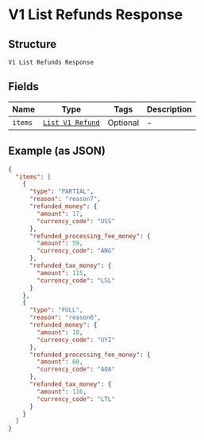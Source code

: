 
# V1 List Refunds Response

## Structure

`V1 List Refunds Response`

## Fields

| Name | Type | Tags | Description |
|  --- | --- | --- | --- |
| `items` | [`List V1 Refund`](../../doc/models/v1-refund.md) | Optional | - |

## Example (as JSON)

```json
{
  "items": [
    {
      "type": "PARTIAL",
      "reason": "reason7",
      "refunded_money": {
        "amount": 17,
        "currency_code": "USS"
      },
      "refunded_processing_fee_money": {
        "amount": 59,
        "currency_code": "ANG"
      },
      "refunded_tax_money": {
        "amount": 115,
        "currency_code": "LSL"
      }
    },
    {
      "type": "FULL",
      "reason": "reason6",
      "refunded_money": {
        "amount": 18,
        "currency_code": "UYI"
      },
      "refunded_processing_fee_money": {
        "amount": 60,
        "currency_code": "AOA"
      },
      "refunded_tax_money": {
        "amount": 116,
        "currency_code": "LTL"
      }
    }
  ]
}
```

